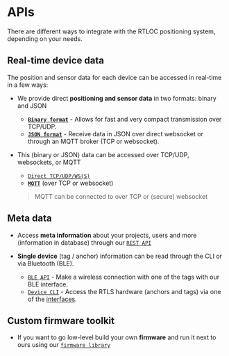 # APIs
There are different ways to integrate with the RTLOC positioning system, depending on your needs.

<!-- ![API_overview](./img/API2_small.gif) -->
<AnimApis />


## Real-time device data
The position and sensor data for each device can be accessed in real-time in a few ways:

* We provide direct **positioning and sensor data** in two formats: binary and JSON
  - **[`Binary format`](/api/api_application.html)** - Allows for fast and very compact transmission over TCP/UDP.
  - **[`JSON format`](/api/api_web.html)** - Receive data in JSON over direct websocket or through an MQTT broker (TCP or websocket).

* This (binary or JSON) data can be accessed over TCP/UDP, websockets, or MQTT
  - [`Direct TCP/UDP/WS(S)`](/api/api_conns.html)
  - **[`MQTT`](/api/api_conns.html)** (over TCP or websocket)

  > MQTT can be connected to over TCP or (secure) websocket

## Meta data

* Access **meta information** about your projects, users and more (information in database) through our [`REST API`](/api/api_rest.html)

* **Single device** (tag / anchor) information can be read through the CLI or via Bluetooth (BLE).
  - [`BLE API`](/api/api_ble.html) - Make a wireless connection with one of the tags with our BLE interface.
  - [`Device CLI`](/api/api_console.html) - Access the RTLS hardware (anchors and tags) via one of the [interfaces](/embedded/#interfaces).

## Custom firmware toolkit

* If you want to go low-level build your own **firmware** and run it next to ours using our [`firmware library`](/api/api_firmware.html)

<!-- ## Overview
The following image gives an overview of where the APIs reside within the system architecture.
![API_overview](./img/api_overview.png) -->
